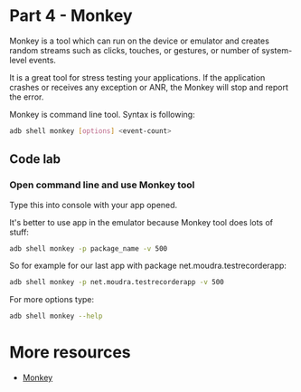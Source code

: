 # Part 4 - Monkey

Monkey is a tool which can run on the device or emulator and creates random streams such as clicks, touches, or gestures, or number of system-level events. 

It is a great tool for stress testing your applications. If the application crashes or receives any exception or ANR, the Monkey will stop and report the error.

Monkey is command line tool. Syntax is following:

```bash
adb shell monkey [options] <event-count>
```

## Code lab

### Open command line and use Monkey tool

Type this into console with your app opened. 

It's better to use app in the emulator because Monkey tool does lots of stuff:

```bash
adb shell monkey -p package_name -v 500
```

So for example for our last app with package net.moudra.testrecorderapp:

```bash
adb shell monkey -p net.moudra.testrecorderapp -v 500
```

For more options type:

```bash
adb shell monkey --help
```

# More resources

* [Monkey](https://developer.android.com/studio/test/monkey.html)
